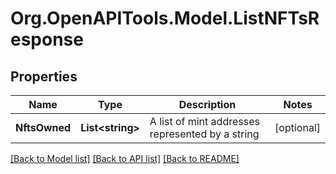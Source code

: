 
# Org.OpenAPITools.Model.ListNFTsResponse

## Properties

Name | Type | Description | Notes
------------ | ------------- | ------------- | -------------
**NftsOwned** | **List&lt;string&gt;** | A list of mint addresses represented by a string | [optional] 

[[Back to Model list]](../README.md#documentation-for-models)
[[Back to API list]](../README.md#documentation-for-api-endpoints)
[[Back to README]](../README.md)

